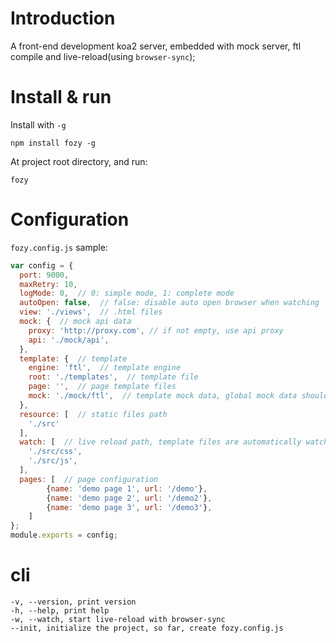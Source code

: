 
# Introduction

A front-end development koa2 server, embedded with mock server, ftl compile and live-reload(using `browser-sync`);

# Install & run

Install with `-g`

`npm install fozy -g`

At project root directory, and run:

`fozy`

# Configuration

`fozy.config.js` sample:

```js
var config = {
  port: 9000,
  maxRetry: 10,
  logMode: 0,  // 0: simple mode, 1: complete mode
  autoOpen: false,  // false: disable auto open browser when watching
  view: './views',  // .html files
  mock: {  // mock api data
    proxy: 'http://proxy.com', // if not empty, use api proxy
    api: './mock/api',
  },     
  template: {  // template
    engine: 'ftl',  // template engine
    root: './templates',  // template file
    page: '',  // page template files
    mock: './mock/ftl',  // template mock data, global mock data should be under this directory, etc: ./mock/ftl/global/data.json
  },
  resource: [  // static files path
    './src'
  ],
  watch: [  // live reload path, template files are automatically watched
    './src/css',
    './src/js',
  ],
  pages: [  // page configuration
        {name: 'demo page 1', url: '/demo'},
        {name: 'demo page 2', url: '/demo2'},
        {name: 'demo page 3', url: '/demo3'},
    ]
};
module.exports = config;
```

# cli

```
-v, --version, print version
-h, --help, print help
-w, --watch, start live-reload with browser-sync
--init, initialize the project, so far, create fozy.config.js
```